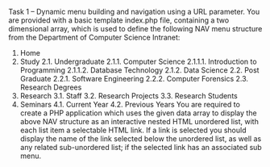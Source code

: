 Task 1 – Dynamic menu building and navigation using a URL parameter.
You are provided with a basic template index.php file, containing a two dimensional array, which is used to
define the following NAV menu structure from the Department of Computer Science Intranet:
1. Home
2. Study
2.1. Undergraduate
2.1.1. Computer Science
2.1.1.1. Introduction to Programming
2.1.1.2. Database Technology
2.1.2. Data Science
2.2. Post Graduate
2.2.1. Software Engineering
2.2.2. Computer Forensics
2.3. Research Degrees
3. Research
3.1. Staff
3.2. Research Projects
3.3. Research Students
4. Seminars
4.1. Current Year
4.2. Previous Years
You are required to create a PHP application which uses the given data array to display the above NAV
structure as an interactive nested HTML unordered list, with each list item a selectable HTML link. If a link
is selected you should display the name of the link selected below the unordered list, as well as any related
sub-unordered list; if the selected link has an associated sub menu.
